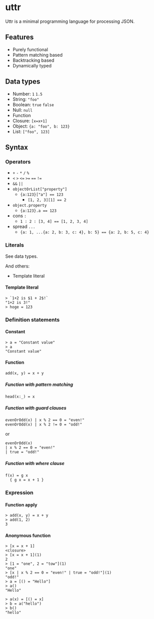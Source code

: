 # uttr

Uttr is a minimal programming language for processing JSON.

## Features
- Purely functional
- Pattern matching based
- Backtracking based
- Dynamically typed

## Data types
- Number: `1` `1.5`
- String: `"foo"`
- Boolean: `true` `false`
- Null: `null`
- Function
- Closure: `[x=x+1]`
- Object: `{a: "foo", b: 123}`
- List: `["foo", 123]`

## Syntax

### Operators
- `+` `-` `*` `/` `%`
- `<` `>` `<=` `>=` `==` `!=`
- `&&` `||`
- `objectOrList["property"]`
  - `{a:123}["a"] == 123`
	- `[1, 2, 3][1] == 2`
- `object.property`
  - `{a:123}.a == 123`
- cons `:`
  - `1 : 2 : [3, 4] == [1, 2, 3, 4]`
- spread `...`
  - `{a: 1, ...{a: 2, b: 3, c: 4}, b: 5} == {a: 2, b: 5, c: 4}`

### Literals
See data types.

And others:
- Template literal

#### Template literal

```
> `1+2 is $1 + 2$!`
"1+2 is 3!"
> hoge = 123
```

### Definition statements
#### Constant

```
> a = "Constant value"
> a
"Constant value"
```

#### Function

```
add(x, y) = x + y
```

##### Function with pattern matching

```
head(x:_) = x
```

##### Function with guard clauses

```
evenOrOdd(x) | x % 2 == 0 = "even!"
evenOrOdd(x) | x % 2 != 0 = "odd!"
```

or

```
evenOrOdd(x)
| x % 2 == 0 = "even!"
| true = "odd!"
```

##### Function with where clause

```
f(x) = g x
  { g x = x + 1 }
```

### Expression
#### Function apply

```
> add(x, y) = x + y
> add(1, 2)
3
```

#### Anonymous function

```
> [x = x + 1]
<closure>
> [x = x + 1](1)
2
> [1 = "one", 2 = "tow"](1)
"one"
> [x | x % 2 == 0 = "even!" | true = "odd!"](1)
"odd!"
> a = [() = "Hello"]
> a()
"Hello"
```

```
> a(x) = [() = x]
> b = a("hello")
> b()
"hello"
```
